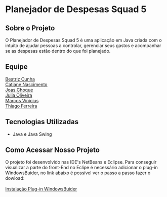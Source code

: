 # Planejador de Despesas Squad 5 

## Sobre o Projeto

O Planejador de Despesas Squad 5 é uma aplicação em Java criada com o intuito de ajudar pessoas a controlar, gerenciar seus gastos e acompanhar se as despesas estão 
dentro do que foi planejado.

## Equipe 

<a href="https://github.com/Beatriz-CGomes/">Beatriz Cunha</a> 
<br>
<a href="https://github.com/CatianeNascimento">Catiane Nascimento</a> 
<br>
<a href="https://github.com/JoasChoque">Joas Choque</a> 
<br>
<a href="https://github.com/JuliaOliveira-Dev">Julia Oliveira</a> 
<br>
<a href="https://github.com/MarcosVxny">Marcos Vinicius</a> 
<br>
<a href="https://github.com/ThiagoAndrill">Thiago Ferreira</a> 

## Tecnologias Utilizadas

- Java e Java Swing

## Como Acessar Nosso Projeto
O projeto foi desenvolvido nas IDE's NetBeans e Eclipse. 
Para conseguir visualizar a parte do front-End no Eclipe é necessário adicionar o plug-in WindowsBuider, no link abaixo é possível ver o passo a passo fazer o dowload:
<br><br>
<a href="https://www.eclipse.org/windowbuilder/download.php">Instalação Plug-in WindowsBuider</a> 
